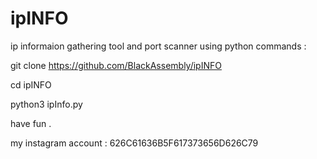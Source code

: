 # ipINFO
ip informaion gathering tool and port scanner using python 
commands :

git clone https://github.com/BlackAssembly/ipINFO

cd ipINFO

python3 ipInfo.py

have fun .


my instagram account : 626C61636B5F617373656D626C79
